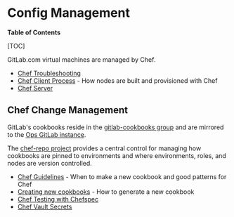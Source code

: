 # Config Management

**Table of Contents**

[TOC]

GitLab.com virtual machines are managed by Chef.

* [Chef Troubleshooting](chef-troubleshooting.md)
* [Chef Client Process](chef-process-overview.md) - How nodes are built and
  provisioned with Chef
* [Chef Server](chef-server.md)

## Chef Change Management

GitLab's cookbooks reside in the
[gitlab-cookbooks group](https://gitlab.com/gitlab-cookbooks) and are mirrored
to the [Ops GitLab instance](https://ops.gitlab.net/gitlab-cookbooks).

The [chef-repo project](https://ops.gitlab.net/gitlab-cookbooks/chef-repo)
provides a central control for managing how cookbooks are pinned to
environments and where environments, roles, and nodes are version controlled.

* [Chef Guidelines](chef-guidelines.md) - When to make a new cookbook and
  good patterns for Chef
* [Creating new cookbooks](chef-workflow.md) - How to generate a new cookbook
* [Chef Testing with Chefspec](chefspec.md)
* [Chef Vault Secrets](chef-vault.md)
